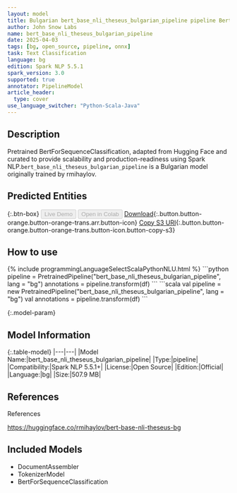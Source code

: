 ```yaml
---
layout: model
title: Bulgarian bert_base_nli_theseus_bulgarian_pipeline pipeline BertForSequenceClassification from rmihaylov
author: John Snow Labs
name: bert_base_nli_theseus_bulgarian_pipeline
date: 2025-04-03
tags: [bg, open_source, pipeline, onnx]
task: Text Classification
language: bg
edition: Spark NLP 5.5.1
spark_version: 3.0
supported: true
annotator: PipelineModel
article_header:
  type: cover
use_language_switcher: "Python-Scala-Java"
---
```


## Description

Pretrained BertForSequenceClassification, adapted from Hugging Face and curated to provide scalability and production-readiness using Spark NLP.`bert_base_nli_theseus_bulgarian_pipeline` is a Bulgarian model originally trained by rmihaylov.

## Predicted Entities



{:.btn-box}
<button class="button button-orange" disabled>Live Demo</button>
<button class="button button-orange" disabled>Open in Colab</button>
[Download](https://s3.amazonaws.com/auxdata.johnsnowlabs.com/public/models/bert_base_nli_theseus_bulgarian_pipeline_bg_5.5.1_3.0_1743641973898.zip){:.button.button-orange.button-orange-trans.arr.button-icon}
[Copy S3 URI](s3://auxdata.johnsnowlabs.com/public/models/bert_base_nli_theseus_bulgarian_pipeline_bg_5.5.1_3.0_1743641973898.zip){:.button.button-orange.button-orange-trans.button-icon.button-copy-s3}

## How to use



<div class="tabs-box" markdown="1">
{% include programmingLanguageSelectScalaPythonNLU.html %}
```python
pipeline = PretrainedPipeline("bert_base_nli_theseus_bulgarian_pipeline", lang = "bg")
annotations =  pipeline.transform(df)
```
```scala
val pipeline = new PretrainedPipeline("bert_base_nli_theseus_bulgarian_pipeline", lang = "bg")
val annotations = pipeline.transform(df)
```
</div>

{:.model-param}
## Model Information

{:.table-model}
|---|---|
|Model Name:|bert_base_nli_theseus_bulgarian_pipeline|
|Type:|pipeline|
|Compatibility:|Spark NLP 5.5.1+|
|License:|Open Source|
|Edition:|Official|
|Language:|bg|
|Size:|507.9 MB|

## References

References

https://huggingface.co/rmihaylov/bert-base-nli-theseus-bg

## Included Models

- DocumentAssembler
- TokenizerModel
- BertForSequenceClassification